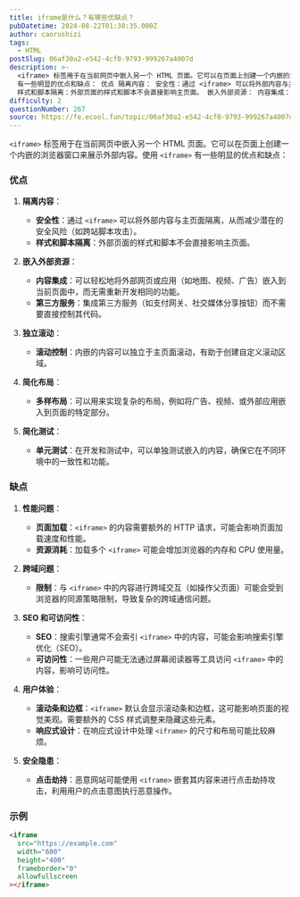 ```yaml
---
title: iframe是什么？有哪些优缺点？
pubDatetime: 2024-08-22T01:30:35.000Z
author: caorushizi
tags:
  - HTML
postSlug: 06af30a2-e542-4cf0-9793-999267a4007d
description: >-
  <iframe> 标签用于在当前网页中嵌入另一个 HTML 页面。它可以在页面上创建一个内嵌的浏览器窗口来展示外部内容。使用 <iframe>
  有一些明显的优点和缺点： 优点 隔离内容： 安全性：通过 <iframe> 可以将外部内容与主页面隔离，从而减少潜在的安全风险（如跨站脚本攻击）。
  样式和脚本隔离：外部页面的样式和脚本不会直接影响主页面。 嵌入外部资源： 内容集成：可以轻松地将外部网页或应
difficulty: 2
questionNumber: 267
source: https://fe.ecool.fun/topic/06af30a2-e542-4cf0-9793-999267a4007d
---
```


`<iframe>` 标签用于在当前网页中嵌入另一个 HTML 页面。它可以在页面上创建一个内嵌的浏览器窗口来展示外部内容。使用 `<iframe>` 有一些明显的优点和缺点：

### 优点

1. **隔离内容**：

   - **安全性**：通过 `<iframe>` 可以将外部内容与主页面隔离，从而减少潜在的安全风险（如跨站脚本攻击）。
   - **样式和脚本隔离**：外部页面的样式和脚本不会直接影响主页面。

2. **嵌入外部资源**：

   - **内容集成**：可以轻松地将外部网页或应用（如地图、视频、广告）嵌入到当前页面中，而无需重新开发相同的功能。
   - **第三方服务**：集成第三方服务（如支付网关、社交媒体分享按钮）而不需要直接控制其代码。

3. **独立滚动**：

   - **滚动控制**：内嵌的内容可以独立于主页面滚动，有助于创建自定义滚动区域。

4. **简化布局**：

   - **多样布局**：可以用来实现复杂的布局，例如将广告、视频、或外部应用嵌入到页面的特定部分。

5. **简化测试**：
   - **单元测试**：在开发和测试中，可以单独测试嵌入的内容，确保它在不同环境中的一致性和功能。

### 缺点

1. **性能问题**：

   - **页面加载**：`<iframe>` 的内容需要额外的 HTTP 请求，可能会影响页面加载速度和性能。
   - **资源消耗**：加载多个 `<iframe>` 可能会增加浏览器的内存和 CPU 使用量。

2. **跨域问题**：

   - **限制**：与 `<iframe>` 中的内容进行跨域交互（如操作父页面）可能会受到浏览器的同源策略限制，导致复杂的跨域通信问题。

3. **SEO 和可访问性**：

   - **SEO**：搜索引擎通常不会索引 `<iframe>` 中的内容，可能会影响搜索引擎优化（SEO）。
   - **可访问性**：一些用户可能无法通过屏幕阅读器等工具访问 `<iframe>` 中的内容，影响可访问性。

4. **用户体验**：

   - **滚动条和边框**：`<iframe>` 默认会显示滚动条和边框，这可能影响页面的视觉美观。需要额外的 CSS 样式调整来隐藏这些元素。
   - **响应式设计**：在响应式设计中处理 `<iframe>` 的尺寸和布局可能比较麻烦。

5. **安全隐患**：
   - **点击劫持**：恶意网站可能使用 `<iframe>` 嵌套其内容来进行点击劫持攻击，利用用户的点击意图执行恶意操作。

### 示例

```html
<iframe
  src="https://example.com"
  width="600"
  height="400"
  frameborder="0"
  allowfullscreen
></iframe>
```
